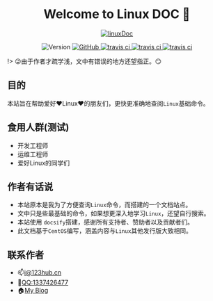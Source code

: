 <h1 align="center">Welcome to Linux DOC 👋</h1>
<p align="center">
  <a href="https://doc.xxwiki.com">
    <img alt="linuxDoc" src="https://image.lvzhenye.club/github/doc/logo-2.jpg">
  </a>
</p>
<p align="center">
  <img alt="Version" src="https://img.shields.io/badge/version-0.1.0-blue.svg?cacheSeconds=2592000" />
   <a href="https://github.com/Aye-hub/1mi?icon=github&color=4ab8a1">
    <img alt="GitHub" src="https://img.shields.io/badge/github-Aye--Hub-red" target="_blank" />
  </a>
  <a href='https://juejin.im/user/5d424a9a51882530e241ff83' target="_blank" alt='travis ci'>
  <img alt='travis ci' src='https://img.shields.io/badge/%E6%8E%98%E9%87%91-%E9%98%BF%E4%B8%9A-blue'>
  </a>
   <a href='https://dev.tencent.com/u/lvzhy/p/Linux' target="_blank" alt='travis ci'>
  <img alt='travis ci' src='https://img.shields.io/badge/Coding-lvzhy-orange'>
  </a>
   <a href='https://www.lvzhenye.club' target="_blank" alt='travis ci'>
  <img alt='travis ci' src='https://img.shields.io/badge/blog-%E9%98%BF%E4%B8%9AHub-yellowgreen'>
  </a>
</p>


!> :stuck_out_tongue_winking_eye:由于作者才疏学浅，文中有错误的地方还望指正。:smirk:

## 目的
本站旨在帮助爱好:heart:Linux:heart:的朋友们，更快更准确地查阅`Linux`基础命令。

## 食用人群(测试)
- 开发工程师
- 运维工程师
- 爱好Linux的同学们

## 作者有话说
- 本站原本是我为了方便查询`Linux`命令，而搭建的一个文档站点。
- 文中只是些最基础的命令，如果想更深入地学习`Linux`，还望自行搜索。
- 本站使用 `docsify`搭建，感谢所有支持者、赞助者以及贡献者们。
- 此文档基于`CentOS`编写，涵盖内容与`Linux`其他发行版大致相同。

## 联系作者
* 📫[i@123hub.cn](mailto:i@123hub.cn)
* :iphone:[QQ:1337426477](http://wpa.qq.com/msgrd?v=3&uin=1337426477&site=qq&menu=yes)
* 🏠[My Blog](https://www.lvzhenye.club)
